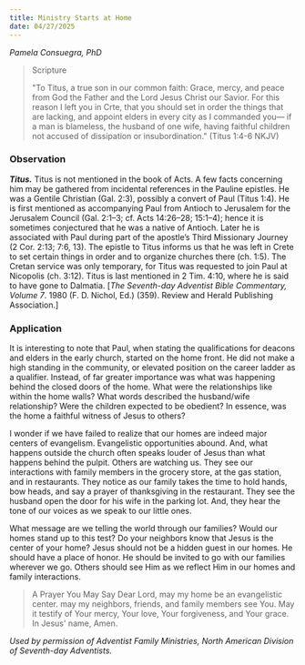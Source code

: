 ```yaml
---
title: Ministry Starts at Home
date: 04/27/2025
---
```


_Pamela Consuegra, PhD_

> <p>Scripture</p>
> "To Titus, a true son in our common faith: Grace, mercy, and peace from God the Father and the Lord Jesus Christ our Savior. For this reason I left you in Crte, that you should set in order the things that are lacking, and appoint elders in every city as I commanded you— if a man is blameless, the husband of one wife, having faithful children not accused of dissipation or insubordination." (Titus 1:4-6 NKJV)

### Observation

**_Titus._** Titus is not mentioned in the book of Acts. A few facts concerning him may be gathered from incidental references in the Pauline epistles. He was a Gentile Christian (Gal. 2:3), possibly a convert of Paul (Titus 1:4). He is first mentioned as accompanying Paul from Antioch to Jerusalem for the Jerusalem Council (Gal. 2:1–3; cf. Acts 14:26–28; 15:1–4); hence it is sometimes conjectured that he was a native of Antioch. Later he is associated with Paul during part of the apostle’s Third Missionary Journey (2 Cor. 2:13; 7:6, 13). The epistle to Titus informs us that he was left in Crete to set certain things in order and to organize churches there (ch. 1:5). The Cretan service was only temporary, for Titus was requested to join Paul at Nicopolis (ch. 3:12). Titus is last mentioned in 2 Tim. 4:10, where he is said to have gone to Dalmatia. [_The Seventh-day Adventist Bible Commentary, Volume 7_. 1980 (F. D. Nichol, Ed.) (359). Review and Herald Publishing Association.]

### Application

It is interesting to note that Paul, when stating the qualifications for deacons and elders in the early church, started on the home front. He did not make a high standing in the community, or elevated position on the career ladder as a qualifier. Instead, of far greater importance was what was happening behind the closed doors of the home. What were the relationships like within the home walls? What words described the husband/wife relationship? Were the children expected to be obedient? In essence, was the home a faithful witness of Jesus to others?

I wonder if we have failed to realize that our homes are indeed major centers of evangelism. Evangelistic opportunities abound. And, what happens outside the church often speaks louder of Jesus than what happens behind the pulpit. Others are watching us. They see our interactions with family members in the grocery store, at the gas station, and in restaurants. They notice as our family takes the time to hold hands, bow heads, and say a prayer of thanksgiving in the restaurant. They see the husband open the door for his wife in the parking lot. And, they hear the tone of our voices as we speak to our little ones.

What message are we telling the world through our families? Would our homes stand up to this test? Do your neighbors know that Jesus is the center of your home? Jesus should not be a hidden guest in our homes. He should have a place of honor. He should be invited to go with our families wherever we go. Others should see Him as we reflect Him in our homes and family interactions.

> <callout>A Prayer You May Say</callout>
> Dear Lord, may my home be an evangelistic center. may my neighbors, friends, and family members see You. May it testify of Your mercy, Your love, Your forgiveness, and Your grace. In Jesus' name, Amen.

_Used by permission of Adventist Family Ministries, North American Division of Seventh-day Adventists._